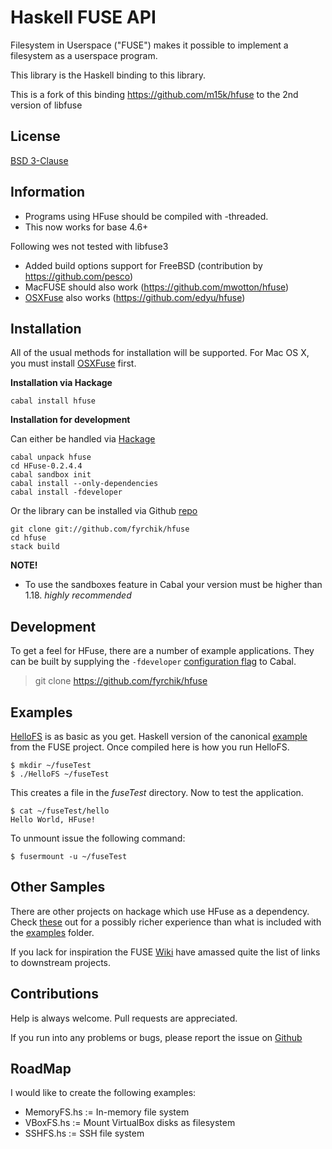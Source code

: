 # Haskell FUSE API

Filesystem in Userspace ("FUSE") makes it possible to implement a filesystem as a userspace program.

This library is the Haskell binding to this library.

This is a fork of this binding https://github.com/m15k/hfuse to the 2nd version of libfuse

## License

[BSD 3-Clause](./LICENSE)

## Information

- Programs using HFuse should be compiled with -threaded.
- This now works for base 4.6+

Following wes not tested with libfuse3
- Added build options support for FreeBSD (contribution by https://github.com/pesco)
- MacFUSE should also work (https://github.com/mwotton/hfuse)
- [OSXFuse](https://osxfuse.github.io/) also works (https://github.com/edyu/hfuse)

## Installation

All of the usual methods for installation will be supported.
For Mac OS X, you must install [OSXFuse](https://osxfuse.github.io/) first.

**Installation via Hackage**

```
cabal install hfuse
```

**Installation for development**

Can either be handled via [Hackage](http://hackage.haskell.org/packages/search?terms=hfuse)

```
cabal unpack hfuse
cd HFuse-0.2.4.4
cabal sandbox init
cabal install --only-dependencies
cabal install -fdeveloper
```

Or the library can be installed via Github [repo][2]

```
git clone git://github.com/fyrchik/hfuse
cd hfuse
stack build
```

**NOTE!**

* To use the sandboxes feature in Cabal your version must be higher than 1.18. *highly recommended*

## Development

To get a feel for HFuse, there are a number of example applications.  They can be built by supplying the `-fdeveloper` [configuration flag][3] to Cabal.

> git clone https://github.com/fyrchik/hfuse

## Examples

[HelloFS](./examples/HelloFS.hs) is as basic as you get.  Haskell version of the canonical [example](http://fuse.sourceforge.net/helloworld.html) from the FUSE project.  Once compiled here is how you run HelloFS.

```
$ mkdir ~/fuseTest
$ ./HelloFS ~/fuseTest
```

This creates a file in the *fuseTest* directory.  Now to test the application.

```
$ cat ~/fuseTest/hello
Hello World, HFuse!
```

To unmount issue the following command:

```
$ fusermount -u ~/fuseTest
```

## Other Samples

There are other projects on hackage which use HFuse as a dependency.  Check [these](http://packdeps.haskellers.com/reverse/HFuse) out for a possibly richer experience than what is included with the [examples](./examples) folder.

If you lack for inspiration the FUSE [Wiki](http://sourceforge.net/p/fuse/wiki/FileSystems/) have amassed quite the list of links to downstream projects.

## Contributions

Help is always welcome.  Pull requests are appreciated.

If you run into any problems or bugs, please report the issue on [Github][1]

## RoadMap

I would like to create the following examples:

- MemoryFS.hs := In-memory file system
- VBoxFS.hs := Mount VirtualBox disks as filesystem
- SSHFS.hs := SSH file system

[1]: https://github.com/m15k/google-drive-api/issues        "Google-Drive-API Library Issues"
[2]: https://github.com/m15k/google-drive-api               "Google-Drive-API Library"
[3]: http://www.haskell.org/cabal/users-guide/developing-packages.html#configurations "Cabal Configurations"
